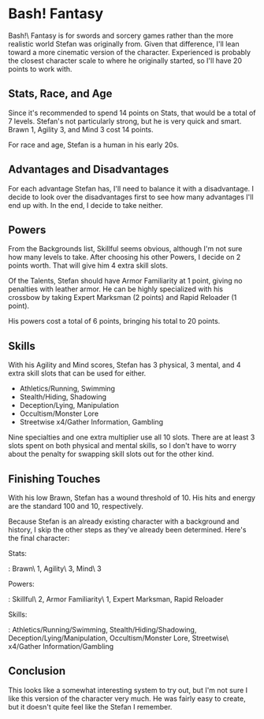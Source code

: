 <!--
 Copyright 2024 David Terhune. All rights reserved.
-->

# Bash! Fantasy

Bash!\ Fantasy is for swords and sorcery games rather than the more realistic world Stefan was originally from.  Given that difference, I'll lean toward a more cinematic version of the character.  Experienced is probably the closest character scale to where he originally started, so I'll have 20 points to work with.

## Stats, Race, and Age

Since it's recommended to spend 14 points on Stats, that would be a total of 7 levels.  Stefan's not particularly strong, but he is very quick and smart.  Brawn 1, Agility 3, and Mind 3 cost 14 points.

For race and age, Stefan is a human in his early 20s.

## Advantages and Disadvantages

For each advantage Stefan has, I'll need to balance it with a disadvantage.  I decide to look over the disadvantages first to see how many advantages I'll end up with.  In the end, I decide to take neither.

## Powers

From the Backgrounds list, Skillful seems obvious, although I'm not sure how many levels to take.  After choosing his other Powers, I decide on 2 points worth.  That will give him 4 extra skill slots.

Of the Talents, Stefan should have Armor Familiarity at 1 point, giving no penalties with leather armor.  He can be highly specialized with his crossbow by taking Expert Marksman (2 points) and Rapid Reloader (1 point).

His powers cost a total of 6 points, bringing his total to 20 points.

## Skills

With his Agility and Mind scores, Stefan has 3 physical, 3 mental, and 4 extra skill slots that can be used for either.

- Athletics/Running, Swimming
- Stealth/Hiding, Shadowing
- Deception/Lying, Manipulation
- Occultism/Monster Lore
- Streetwise x4/Gather Information, Gambling

Nine specialties and one extra multiplier use all 10 slots.  There are at least 3 slots spent on both physical and mental skills, so I don't have to worry about the penalty for swapping skill slots out for the other kind.

## Finishing Touches

With his low Brawn, Stefan has a wound threshold of 10.  His hits and energy are the standard 100 and 10, respectively.

Because Stefan is an already existing character with a background and history, I skip the other steps as they've already been determined.  Here's the final character:

Stats:

: Brawn\ 1, Agility\ 3, Mind\ 3

Powers:

: Skillful\ 2, Armor Familiarity\ 1, Expert Marksman, Rapid Reloader

Skills:

: Athletics/Running/Swimming, Stealth/Hiding/Shadowing, Deception/Lying/Manipulation, Occultism/Monster Lore, Streetwise\ x4/Gather Information/Gambling

## Conclusion

This looks like a somewhat interesting system to try out, but I'm not sure I like this version of the character very much.  He was fairly easy to create, but it doesn't quite feel like the Stefan I remember.
